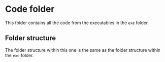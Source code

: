 # Code folder
This folder contains all the code from the executables in the ```exe``` folder.

## Folder structure
The folder structure within this one is the same as the folder structure within
the ```exe``` folder.
